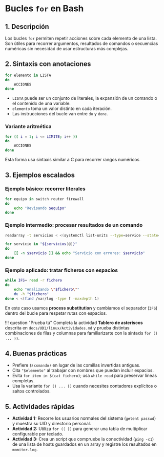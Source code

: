 # Bucles `for` en Bash

## 1. Descripción

Los bucles `for` permiten repetir acciones sobre cada elemento de una lista. Son útiles para recorrer argumentos, resultados de comandos o secuencias numéricas sin necesidad de usar estructuras más complejas.

## 2. Sintaxis con anotaciones

```bash
for elemento in LISTA
do
    ACCIONES
done
```

- `LISTA` puede ser un conjunto de literales, la expansión de un comando o el contenido de una variable.
- `elemento` toma un valor distinto en cada iteración.
- Las instrucciones del bucle van entre `do` y `done`.

### Variante aritmética

```bash
for (( i = 1; i <= LIMITE; i++ ))
do
    ACCIONES
done
```

Esta forma usa sintaxis similar a C para recorrer rangos numéricos.

## 3. Ejemplos escalados

### Ejemplo básico: recorrer literales

```bash
for equipo in switch router firewall
do
    echo "Revisando $equipo"
done
```

### Ejemplo intermedio: procesar resultados de un comando

```bash
readarray -t servicios < <(systemctl list-units --type=service --state=failed --no-legend --plain | cut -d' ' -f1)

for servicio in "${servicios[@]}"
do
    [[ -n $servicio ]] && echo "Servicio con errores: $servicio"
done
```

### Ejemplo aplicado: tratar ficheros con espacios

```bash
while IFS= read -r fichero
do
    echo "Analizando \"$fichero\""
    du -h "$fichero"
done < <(find /var/log -type f -maxdepth 1)
```

En este caso usamos **process substitution** y cambiamos el separador (`IFS`) dentro del bucle para respetar rutas con espacios.

!!! question "Prueba tú"
    Completa la actividad **Tablero de asteriscos** descrita en `docs/UD1/linux/Actividades.md` y prueba distintas combinaciones de filas y columnas para familiarizarte con la sintaxis `for (( ... ))`.

## 4. Buenas prácticas

- Prefiere `$(comando)` en lugar de las comillas invertidas antiguas.
- Cita `"$elemento"` al trabajar con nombres que puedan incluir espacios.
- Evita `for item in $(cat fichero)`; usa `while read` para preservar líneas completas.
- Usa la variante `for (( ... ))` cuando necesites contadores explícitos o saltos controlados.

## 5. Actividades rápidas

- **Actividad 1:** Recorre los usuarios normales del sistema (`getent passwd`) y muestra su UID y directorio personal.
- **Actividad 2:** Utiliza `for (( ))` para generar una tabla de multiplicar configurable por teclado.
- **Actividad 3:** Crea un script que compruebe la conectividad (`ping -c1`) de una lista de hosts guardados en un array y registre los resultados en `monitor.log`.
